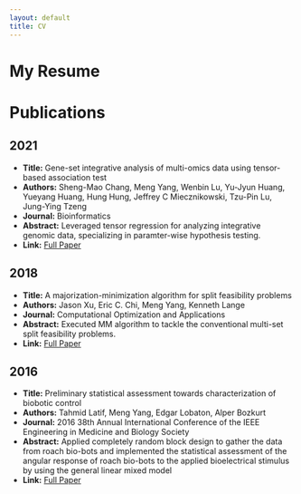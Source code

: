 ```yaml
---
layout: default
title: CV
---
```


# My Resume



# Publications

## 2021
- **Title:** Gene-set integrative analysis of multi-omics data using tensor-based association test
- **Authors:** Sheng-Mao Chang, Meng Yang, Wenbin Lu, Yu-Jyun Huang, Yueyang Huang, Hung Hung, Jeffrey C Miecznikowski, Tzu-Pin Lu, Jung-Ying Tzeng
- **Journal:** Bioinformatics
- **Abstract:** Leveraged tensor regression for analyzing integrative genomic data, specializing in paramter-wise hypothesis testing.
- **Link:** [Full Paper](https://academic.oup.com/bioinformatics/article/37/16/2259/6154849)

## 2018
- **Title:** A majorization-minimization algorithm for split feasibility problems
- **Authors:** Jason Xu, Eric C. Chi, Meng Yang, Kenneth Lange 
- **Journal:** Computational Optimization and Applications
- **Abstract:** Executed MM algorithm to tackle the conventional multi-set split feasibility problems.
- **Link:** [Full Paper](https://link.springer.com/article/10.1007/s10589-018-0025-z)

## 2016
- **Title:** Preliminary statistical assessment towards characterization of biobotic control
- **Authors:** Tahmid Latif, Meng Yang, Edgar Lobaton, Alper Bozkurt 
- **Journal:** 2016 38th Annual International Conference of the IEEE Engineering in Medicine and Biology Society
- **Abstract:** Applied completely random block design to gather the data from roach bio-bots and implemented the statistical assessment of the angular response of roach bio-bots to the applied bioelectrical stimulus by using the general linear mixed model
- **Link:** [Full Paper](https://ieeexplore.ieee.org/document/7591162)
